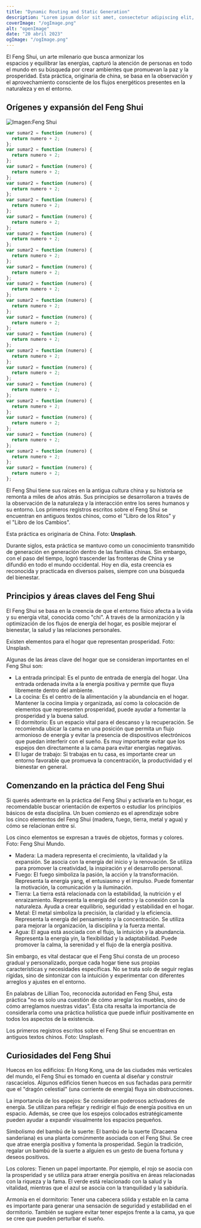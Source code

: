 ```yaml
---
title: "Dynamic Routing and Static Generation"
description: "Lorem ipsum dolor sit amet, consectetur adipiscing elit, sed do eiusmod tempor incididunt ut labore et dolore magna aliqua. Praesent elementum facilisis leo vel fringilla est ullamcorper eget. At imperdiet dui accumsan sit amet nulla facilities morbi tempus."
coverImage: "/ogImage.png"
alt: "openImage"
date: "20 abril 2023"
ogImage: "/ogImage.png"
---
```


El Feng Shui, un arte milenario que busca armonizar los espacios y equilibrar las energías, capturó la atención de personas en todo el mundo en su búsqueda por crear ambientes que promuevan la paz y la prosperidad. Esta práctica, originaria de china, se basa en la observación y el aprovechamiento consciente de los flujos energéticos presentes en la naturaleza y en el entorno.

## Orígenes y expansión del Feng Shui

![Imagen:Feng Shui](/ogImage.png "Feng Shui")

```js
var sumar2 = function (numero) {
  return numero + 2;
};
var sumar2 = function (numero) {
  return numero + 2;
};
var sumar2 = function (numero) {
  return numero + 2;
};
var sumar2 = function (numero) {
  return numero + 2;
};
var sumar2 = function (numero) {
  return numero + 2;
};
var sumar2 = function (numero) {
  return numero + 2;
};
var sumar2 = function (numero) {
  return numero + 2;
};
var sumar2 = function (numero) {
  return numero + 2;
};
var sumar2 = function (numero) {
  return numero + 2;
};
var sumar2 = function (numero) {
  return numero + 2;
};
var sumar2 = function (numero) {
  return numero + 2;
};
var sumar2 = function (numero) {
  return numero + 2;
};
var sumar2 = function (numero) {
  return numero + 2;
};
var sumar2 = function (numero) {
  return numero + 2;
};
var sumar2 = function (numero) {
  return numero + 2;
};
var sumar2 = function (numero) {
  return numero + 2;
};
var sumar2 = function (numero) {
  return numero + 2;
};
var sumar2 = function (numero) {
  return numero + 2;
};
var sumar2 = function (numero) {
  return numero + 2;
};
var sumar2 = function (numero) {
  return numero + 2;
};
var sumar2 = function (numero) {
  return numero + 2;
};
```

El Feng Shui tiene sus raíces en la antigua cultura china y su historia se remonta a miles de años atrás. Sus principios se desarrollaron a través de la observación de la naturaleza y la interacción entre los seres humanos y su entorno. Los primeros registros escritos sobre el Feng Shui se encuentran en antiguos textos chinos, como el "Libro de los Ritos" y el "Libro de los Cambios".

Esta práctica es originaria de China. Foto: **Unsplash**.

Durante siglos, esta práctica se mantuvo como un conocimiento transmitido de generación en generación dentro de las familias chinas. Sin embargo, con el paso del tiempo, logró trascender las fronteras de China y se difundió en todo el mundo occidental. Hoy en día, esta creencia es reconocida y practicada en diversos países, siempre con una búsqueda del bienestar.

## Principios y áreas claves del Feng Shui

El Feng Shui se basa en la creencia de que el entorno físico afecta a la vida y su energía vital, conocida como "chi". A través de la armonización y la optimización de los flujos de energía del hogar, es posible mejorar el bienestar, la salud y las relaciones personales.

Existen elementos para el hogar que representan prosperidad. Foto: Unsplash.

Algunas de las áreas clave del hogar que se consideran importantes en el Feng Shui son:

- La entrada principal: Es el punto de entrada de energía del hogar. Una entrada ordenada invita a la energía positiva y permite que fluya libremente dentro del ambiente.
- La cocina: Es el centro de la alimentación y la abundancia en el hogar. Mantener la cocina limpia y organizada, así como la colocación de elementos que representen prosperidad, puede ayudar a fomentar la prosperidad y la buena salud.
- El dormitorio: Es un espacio vital para el descanso y la recuperación. Se recomienda ubicar la cama en una posición que permita un flujo armonioso de energía y evitar la presencia de dispositivos electrónicos que puedan interferir con el sueño. Es muy importante evitar que los espejos den directamente a la cama para evitar energías negativas.
- El lugar de trabajo: Si trabajas en tu casa, es importante crear un entorno favorable que promueva la concentración, la productividad y el bienestar en general.

## Comenzando en la práctica del Feng Shui

Si querés adentrarte en la práctica del Feng Shui y activarla en tu hogar, es recomendable buscar orientación de expertos o estudiar los principios básicos de esta disciplina. Un buen comienzo es el aprendizaje sobre los cinco elementos del Feng Shui (madera, fuego, tierra, metal y agua) y cómo se relacionan entre sí.

Los cinco elementos se expresan a través de objetos, formas y colores. Foto: Feng Shui Mundo.

- Madera: La madera representa el crecimiento, la vitalidad y la expansión. Se asocia con la energía del inicio y la renovación. Se utiliza para promover la creatividad, la inspiración y el desarrollo personal.
- Fuego: El fuego simboliza la pasión, la acción y la transformación. Representa la energía yang, el entusiasmo y el impulso. Puede fomentar la motivación, la comunicación y la iluminación.
- Tierra: La tierra está relacionada con la estabilidad, la nutrición y el enraizamiento. Representa la energía del centro y la conexión con la naturaleza. Ayuda a crear equilibrio, seguridad y estabilidad en el hogar.
- Metal: El metal simboliza la precisión, la claridad y la eficiencia. Representa la energía del pensamiento y la concentración. Se utiliza para mejorar la organización, la disciplina y la fuerza mental.
- Agua: El agua está asociada con el flujo, la intuición y la abundancia. Representa la energía yin, la flexibilidad y la adaptabilidad. Puede promover la calma, la serenidad y el flujo de la energía positiva.

Sin embargo, es vital destacar que el Feng Shui consta de un proceso gradual y personalizado, porque cada hogar tiene sus propias características y necesidades específicas. No se trata solo de seguir reglas rígidas, sino de sintonizar con la intuición y experimentar con diferentes arreglos y ajustes en el entorno.

En palabras de Lillian Too, reconocida autoridad en Feng Shui, esta práctica "no es solo una cuestión de cómo arreglar los muebles, sino de cómo arreglamos nuestras vidas". Esta cita resalta la importancia de considerarla como una práctica holística que puede influir positivamente en todos los aspectos de la existencia.

Los primeros registros escritos sobre el Feng Shui se encuentran en antiguos textos chinos. Foto: Unsplash.

## Curiosidades del Feng Shui

Huecos en los edificios: En Hong Kong, una de las ciudades más verticales del mundo, el Feng Shui es tomado en cuenta al diseñar y construir rascacielos. Algunos edificios tienen huecos en sus fachadas para permitir que el "dragón celestial" (una corriente de energía) fluya sin obstrucciones.

La importancia de los espejos: Se consideran poderosos activadores de energía. Se utilizan para reflejar y redirigir el flujo de energía positiva en un espacio. Además, se cree que los espejos colocados estratégicamente pueden ayudar a expandir visualmente los espacios pequeños.

Simbolismo del bambú de la suerte: El bambú de la suerte (Dracaena sanderiana) es una planta comúnmente asociada con el Feng Shui. Se cree que atrae energía positiva y fomenta la prosperidad. Según la tradición, regalar un bambú de la suerte a alguien es un gesto de buena fortuna y deseos positivos.

Los colores: Tienen un papel importante. Por ejemplo, el rojo se asocia con la prosperidad y se utiliza para atraer energía positiva en áreas relacionadas con la riqueza y la fama. El verde está relacionado con la salud y la vitalidad, mientras que el azul se asocia con la tranquilidad y la sabiduría.

Armonía en el dormitorio: Tener una cabecera sólida y estable en la cama es importante para generar una sensación de seguridad y estabilidad en el dormitorio. También se sugiere evitar tener espejos frente a la cama, ya que se cree que pueden perturbar el sueño.
